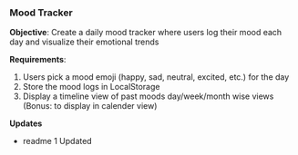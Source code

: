 
### Mood Tracker

**Objective**: Create a daily mood tracker where users log their mood each day and visualize their emotional trends

**Requirements**:

1. Users pick a mood emoji (happy, sad, neutral, excited, etc.) for the day
2. Store the mood logs in LocalStorage
3. Display a timeline view of past moods day/week/month wise views (Bonus: to display in calender view)

**Updates**
- readme 1 Updated

